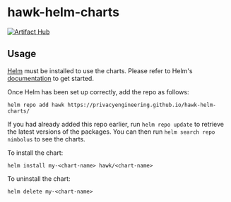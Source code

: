 # hawk-helm-charts

[![Artifact Hub](https://img.shields.io/endpoint?url=https://artifacthub.io/badge/repository/hawk)](https://artifacthub.io/packages/search?repo=hawk)

## Usage

[Helm](https://helm.sh) must be installed to use the charts.  Please refer to
Helm's [documentation](https://helm.sh/docs) to get started.

Once Helm has been set up correctly, add the repo as follows:

    helm repo add hawk https://privacyengineering.github.io/hawk-helm-charts/

If you had already added this repo earlier, run `helm repo update` to retrieve
the latest versions of the packages.  You can then run `helm search repo
nimbolus` to see the charts.

To install the <chart-name> chart:

    helm install my-<chart-name> hawk/<chart-name>

To uninstall the chart:

    helm delete my-<chart-name>
